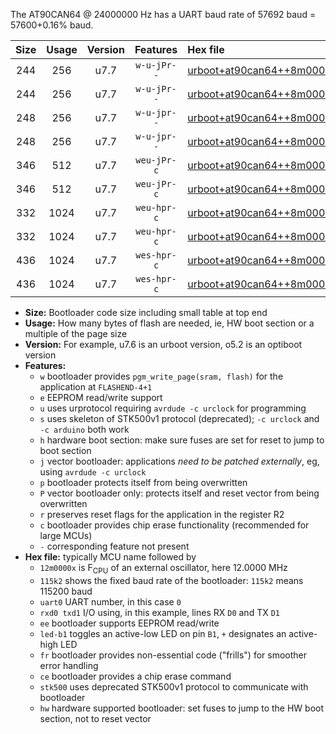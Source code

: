 The AT90CAN64 @ 24000000 Hz has a UART baud rate of 57692 baud = 57600+0.16% baud.

|Size|Usage|Version|Features|Hex file|
|:-:|:-:|:-:|:-:|:--|
|244|256|u7.7|`w-u-jPr--`|[urboot+at90can64++8m0000x+++19k2_uart0_rxe0_txe1_led+b5.hex](https://raw.githubusercontent.com/stefanrueger/urboot.hex/main/cores/megacore/at90can64/external_oscillator/fcpu++8m0000_Hz/br+++19k2_bps/urboot+at90can64++8m0000x+++19k2_uart0_rxe0_txe1_led+b5.hex)|
|244|256|u7.7|`w-u-jPr--`|[urboot+at90can64++8m0000x+++19k2_uart1_rxd2_txd3_led+b5.hex](https://raw.githubusercontent.com/stefanrueger/urboot.hex/main/cores/megacore/at90can64/external_oscillator/fcpu++8m0000_Hz/br+++19k2_bps/urboot+at90can64++8m0000x+++19k2_uart1_rxd2_txd3_led+b5.hex)|
|248|256|u7.7|`w-u-jpr--`|[urboot+at90can64++8m0000x+++19k2_uart0_rxe0_txe1_led+b5_fr.hex](https://raw.githubusercontent.com/stefanrueger/urboot.hex/main/cores/megacore/at90can64/external_oscillator/fcpu++8m0000_Hz/br+++19k2_bps/urboot+at90can64++8m0000x+++19k2_uart0_rxe0_txe1_led+b5_fr.hex)|
|248|256|u7.7|`w-u-jpr--`|[urboot+at90can64++8m0000x+++19k2_uart1_rxd2_txd3_led+b5_fr.hex](https://raw.githubusercontent.com/stefanrueger/urboot.hex/main/cores/megacore/at90can64/external_oscillator/fcpu++8m0000_Hz/br+++19k2_bps/urboot+at90can64++8m0000x+++19k2_uart1_rxd2_txd3_led+b5_fr.hex)|
|346|512|u7.7|`weu-jPr-c`|[urboot+at90can64++8m0000x+++19k2_uart0_rxe0_txe1_ee_led+b5_fr_ce.hex](https://raw.githubusercontent.com/stefanrueger/urboot.hex/main/cores/megacore/at90can64/external_oscillator/fcpu++8m0000_Hz/br+++19k2_bps/urboot+at90can64++8m0000x+++19k2_uart0_rxe0_txe1_ee_led+b5_fr_ce.hex)|
|346|512|u7.7|`weu-jPr-c`|[urboot+at90can64++8m0000x+++19k2_uart1_rxd2_txd3_ee_led+b5_fr_ce.hex](https://raw.githubusercontent.com/stefanrueger/urboot.hex/main/cores/megacore/at90can64/external_oscillator/fcpu++8m0000_Hz/br+++19k2_bps/urboot+at90can64++8m0000x+++19k2_uart1_rxd2_txd3_ee_led+b5_fr_ce.hex)|
|332|1024|u7.7|`weu-hpr-c`|[urboot+at90can64++8m0000x+++19k2_uart0_rxe0_txe1_ee_led+b5_fr_ce_hw.hex](https://raw.githubusercontent.com/stefanrueger/urboot.hex/main/cores/megacore/at90can64/external_oscillator/fcpu++8m0000_Hz/br+++19k2_bps/urboot+at90can64++8m0000x+++19k2_uart0_rxe0_txe1_ee_led+b5_fr_ce_hw.hex)|
|332|1024|u7.7|`weu-hpr-c`|[urboot+at90can64++8m0000x+++19k2_uart1_rxd2_txd3_ee_led+b5_fr_ce_hw.hex](https://raw.githubusercontent.com/stefanrueger/urboot.hex/main/cores/megacore/at90can64/external_oscillator/fcpu++8m0000_Hz/br+++19k2_bps/urboot+at90can64++8m0000x+++19k2_uart1_rxd2_txd3_ee_led+b5_fr_ce_hw.hex)|
|436|1024|u7.7|`wes-hpr-c`|[urboot+at90can64++8m0000x+++19k2_uart0_rxe0_txe1_ee_led+b5_fr_ce_stk500_hw.hex](https://raw.githubusercontent.com/stefanrueger/urboot.hex/main/cores/megacore/at90can64/external_oscillator/fcpu++8m0000_Hz/br+++19k2_bps/urboot+at90can64++8m0000x+++19k2_uart0_rxe0_txe1_ee_led+b5_fr_ce_stk500_hw.hex)|
|436|1024|u7.7|`wes-hpr-c`|[urboot+at90can64++8m0000x+++19k2_uart1_rxd2_txd3_ee_led+b5_fr_ce_stk500_hw.hex](https://raw.githubusercontent.com/stefanrueger/urboot.hex/main/cores/megacore/at90can64/external_oscillator/fcpu++8m0000_Hz/br+++19k2_bps/urboot+at90can64++8m0000x+++19k2_uart1_rxd2_txd3_ee_led+b5_fr_ce_stk500_hw.hex)|

- **Size:** Bootloader code size including small table at top end
- **Usage:** How many bytes of flash are needed, ie, HW boot section or a multiple of the page size
- **Version:** For example, u7.6 is an urboot version, o5.2 is an optiboot version
- **Features:**
  + `w` bootloader provides `pgm_write_page(sram, flash)` for the application at `FLASHEND-4+1`
  + `e` EEPROM read/write support
  + `u` uses urprotocol requiring `avrdude -c urclock` for programming
  + `s` uses skeleton of STK500v1 protocol (deprecated); `-c urclock` and `-c arduino` both work
  + `h` hardware boot section: make sure fuses are set for reset to jump to boot section
  + `j` vector bootloader: applications *need to be patched externally*, eg, using `avrdude -c urclock`
  + `p` bootloader protects itself from being overwritten
  + `P` vector bootloader only: protects itself and reset vector from being overwritten
  + `r` preserves reset flags for the application in the register R2
  + `c` bootloader provides chip erase functionality (recommended for large MCUs)
  + `-` corresponding feature not present
- **Hex file:** typically MCU name followed by
  + `12m0000x` is F<sub>CPU</sub> of an external oscillator, here 12.0000 MHz
  + `115k2` shows the fixed baud rate of the bootloader: `115k2` means 115200 baud
  + `uart0` UART number, in this case `0`
  + `rxd0 txd1` I/O using, in this example, lines RX `D0` and TX `D1`
  + `ee` bootloader supports EEPROM read/write
  + `led-b1` toggles an active-low LED on pin `B1`, `+` designates an active-high LED
  + `fr` bootloader provides non-essential code ("frills") for smoother error handling
  + `ce` bootloader provides a chip erase command
  + `stk500` uses deprecated STK500v1 protocol to communicate with bootloader
  + `hw` hardware supported bootloader: set fuses to jump to the HW boot section, not to reset vector
